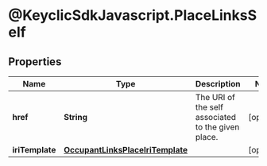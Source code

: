 # @KeyclicSdkJavascript.PlaceLinksSelf

## Properties
Name | Type | Description | Notes
------------ | ------------- | ------------- | -------------
**href** | **String** | The URI of the self associated to the given place. | [optional] 
**iriTemplate** | [**OccupantLinksPlaceIriTemplate**](OccupantLinksPlaceIriTemplate.md) |  | [optional] 


